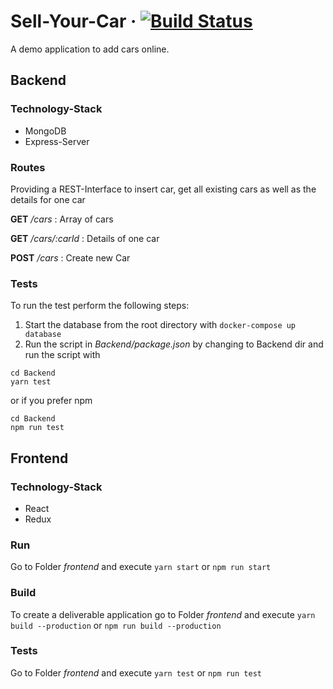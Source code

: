 # Sell-Your-Car &middot; [![Build Status](https://travis-ci.org/PetrykowskiM/sell-your-car.svg?branch=master)](https://travis-ci.org/PetrykowskiM/sell-your-car)

A demo application to add cars online.

## Backend

### Technology-Stack

* MongoDB
* Express-Server

### Routes

Providing a REST-Interface to insert car, get all existing cars as well as the details for one car

**GET** _/cars_ : Array of cars

**GET** _/cars/:carId_ : Details of one car

**POST** _/cars_ : Create new Car

### Tests

To run the test perform the following steps:

1.  Start the database from the root directory with `docker-compose up database`
2.  Run the script in _Backend/package.json_ by changing to Backend dir and run the script with

```
cd Backend
yarn test
```

or if you prefer npm

```
cd Backend
npm run test
```

## Frontend

### Technology-Stack

* React
* Redux

### Run

Go to Folder _frontend_ and execute `yarn start` or `npm run start`

### Build

To create a deliverable application go to Folder _frontend_ and execute `yarn build --production` or `npm run build --production`

### Tests

Go to Folder _frontend_ and execute `yarn test` or `npm run test`

